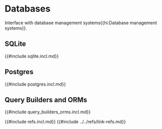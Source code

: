 # Databases

Interface with database management systems{{hi:Database management systems}}.

## SQLite

{{#include sqlite.incl.md}}

## Postgres

{{#include postgres.incl.md}}

## Query Builders and ORMs

{{#include query_builders_orms.incl.md}}

{{#include refs.incl.md}}
{{#include ../../refs/link-refs.md}}

<div class="hidden">
</div>
